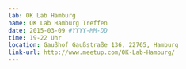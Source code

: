 ```yaml
---
lab: OK Lab Hamburg
name: OK Lab Hamburg Treffen
date: 2015-03-09 #YYYY-MM-DD
time: 19-22 Uhr
location: Gaußhof Gaußstraße 136, 22765, Hamburg
link-url: http://www.meetup.com/OK-Lab-Hamburg/
---
```

